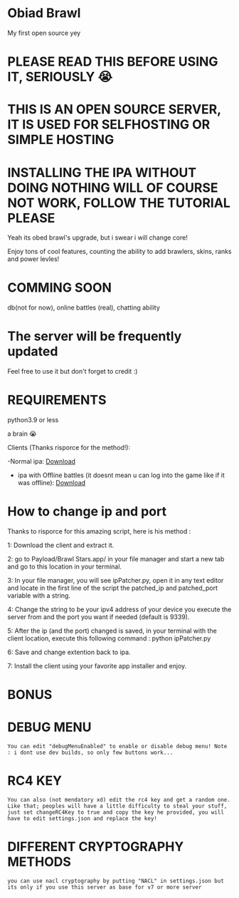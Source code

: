 # Obiad Brawl
 My first open source yey
 # PLEASE READ THIS BEFORE USING IT, SERIOUSLY 😭
# THIS IS AN OPEN SOURCE SERVER, IT IS USED FOR SELFHOSTING OR SIMPLE HOSTING
# INSTALLING THE IPA WITHOUT DOING NOTHING WILL OF COURSE NOT WORK, FOLLOW THE TUTORIAL PLEASE
 Yeah its obed brawl's upgrade, but i swear i will change core!

 Enjoy tons of cool features, counting the ability to add brawlers, skins, ranks and power levles!

# COMMING SOON
  db(not for now), online battles (real), chatting ability

# The server will be frequently updated

Feel free to use it but don't forget to credit :)

# REQUIREMENTS
python3.9 or less

a brain 😭


Clients (Thanks risporce for the method!):
  
  
   -Normal ipa: [Download](https://www.mediafire.com/file/lkdc121x2y928hy/ObiadBrawl.ipa/file)
 
 
  - ipa with Offline battles (it doesnt mean u can log into the game like if it was offline): [Download](https://www.mediafire.com/file/83rek6arjq5lmqq/ObiadBrawlOfflineBattles.ipa/file)


  # How to change ip and port
  
  Thanks to risporce for this amazing script, here is his method :

  1: Download the client and extract it.
  
  2: go to Payload/Brawl Stars.app/ in your file manager and start a new tab and go to this location in your terminal.
  
  3: In your file manager, you will see ipPatcher.py, open it in any text editor and locate in the first line of the script the patched_ip and patched_port variable with a string.
  
  4: Change the string to be your ipv4 address of your device you execute the server from and  the port you want if needed (default is 9339).
  
  5: After the ip (and the port) changed is saved, in your terminal with the client location, execute this following command : python ipPatcher.py
  
  6: Save and change extention back to ipa.
  
  7: Install the client using your favorite app installer and enjoy.

  # BONUS
  
   # DEBUG MENU
    You can edit "debugMenuEnabled" to enable or disable debug menu! Note : i dont use dev builds, so only few buttons work...

   # RC4 KEY
    You can also (not mendatory xd) edit the rc4 key and get a random one. Like that; peoples will have a little difficulty to steal your stuff, just set changeRC4Key to true and copy the key he provided, you will have to edit settings.json and replace the key!

   # DIFFERENT CRYPTOGRAPHY METHODS
    you can use nacl cryptography by putting "NACL" in settings.json but its only if you use this server as base for v7 or more server
